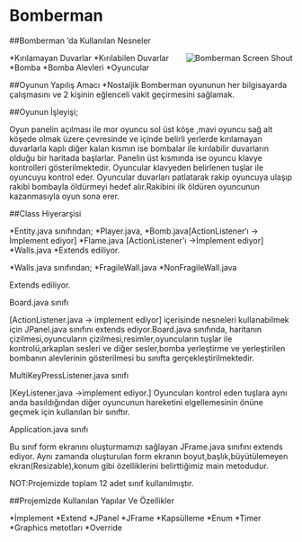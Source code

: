# Bomberman
##Bomberman ’da Kullanılan Nesneler

<p align="center">
  <img style="float: right;" src="Bomberman/images/Screenshot.png" alt="Bomberman Screen Shout" />
</p>

*Kırılamayan Duvarlar
*Kırılabilen Duvarlar
*Bomba
*Bomba Alevleri
*Oyuncular

##Oyunun Yapılış Amacı 
*Nostaljik Bomberman oyununun her bilgisayarda çalışmasını ve 2 kişinin eğlenceli vakit geçirmesini sağlamak.


##Oyunun İşleyişi;

Oyun panelin açılması ile mor oyuncu sol üst köşe ,mavi oyuncu sağ alt köşede olmak üzere çevresinde ve içinde belirli yerlerde kırılamayan duvarlarla kaplı diğer kalan kısmın ise bombalar ile kırılabilir duvarların olduğu bir haritada başlarlar. Panelin üst kısmında ise oyuncu klavye kontrolleri gösterilmektedir. Oyuncular klavyeden belirlenen tuşlar ile oyuncuyu kontrol eder. Oyuncular duvarları patlatarak rakip oyuncuya ulaşıp rakibi bombayla öldürmeyi hedef alır.Rakibini ilk öldüren oyuncunun kazanmasıyla oyun sona erer.

##Class Hiyerarşisi

*Entity.java sınıfından;
*Player.java,
*Bomb.java[ActionListener‘ı -> İmplement ediyor]
*Flame.java [ActionListener’ı ->İmplement ediyor]
*Walls.java
*Extends ediliyor.

*Walls.java sınıfından; 
*FragileWall.java 
*NonFragileWall.java 

Extends ediliyor.




Board.java sınıfı

 [ActionListener.java -> implement ediyor] içerisinde nesneleri kullanabilmek için JPanel.java sınıfını extends ediyor.Board.java sınıfında, haritanın çizilmesi,oyuncuların çizilmesi,resimler,oyuncuların tuşlar ile kontrolü,arkaplan sesleri ve diğer sesler,bomba yerleştirme ve yerleştirilen bombanın alevlerinin gösterilmesi bu sınıfta gerçekleştirilmektedir.


MultiKeyPressListener.java sınıfı

[KeyListener.java  ->implement ediyor.]
Oyuncuları kontrol eden tuşlara aynı anda basıldığından diğer oyuncunun hareketini elgellemesinin önüne geçmek için kullanılan bir sınıftır.

Application.java sınıfı 

Bu sınıf form ekranını oluşturmamızı sağlayan JFrame.java sınıfını extends ediyor.
Aynı zamanda oluşturulan form ekranın boyut,başlık,büyütülemeyen ekran(Resizable),konum gibi özelliklerini belirttiğimiz main metodudur.

NOT:Projemizde toplam 12  adet sınıf kullanılmıştır.

##Projemizde Kullanılan Yapılar Ve Özellikler

*İmplement
*Extend
*JPanel
*JFrame
*Kapsülleme
*Enum
*Timer
*Graphics metotları
*Override
